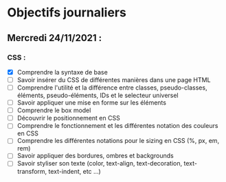 # Objectifs journaliers

## Mercredi 24/11/2021 :


### CSS :

* [X] Comprendre la syntaxe de base
* [ ] Savoir insérer du CSS de différentes manières dans une page HTML
* [ ] Comprendre l'utilité et la différence entre classes, pseudo-classes, éléments, pseudo-éléments,  IDs et le selecteur universel
* [ ] Savoir appliquer une mise en forme sur les éléments 
* [ ] Comprendre le box model
* [ ] Découvrir le positionnement en CSS
* [ ] Comprendre le fonctionnement et les différentes notation des couleurs en CSS
* [ ] Comprendre les différentes notations pour le sizing en CSS (%, px, em, rem)
* [ ] Savoir appliquer des bordures, ombres et backgrounds
* [ ] Savoir styliser son texte (color, text-align, text-decoration, text-transform, text-indent, etc …)
